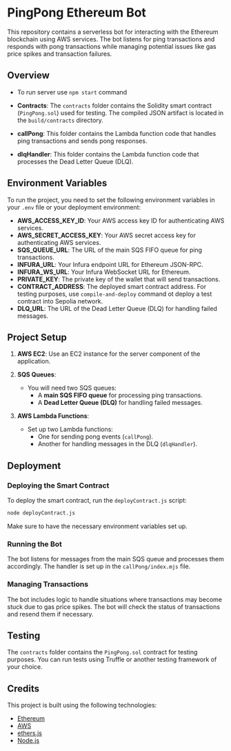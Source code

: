 # PingPong Ethereum Bot

This repository contains a serverless bot for interacting with the Ethereum blockchain using AWS services. The bot listens for ping transactions and responds with pong transactions while managing potential issues like gas price spikes and transaction failures.

## Overview
- To run server use `npm start` command

- **Contracts**: The `contracts` folder contains the Solidity smart contract (`PingPong.sol`) used for testing. The compiled JSON artifact is located in the `build/contracts` directory.
  
- **callPong**: This folder contains the Lambda function code that handles ping transactions and sends pong responses.

- **dlqHandler**: This folder contains the Lambda function code that processes the Dead Letter Queue (DLQ).

## Environment Variables

To run the project, you need to set the following environment variables in your `.env` file or your deployment environment:

- **AWS_ACCESS_KEY_ID**: Your AWS access key ID for authenticating AWS services.
- **AWS_SECRET_ACCESS_KEY**: Your AWS secret access key for authenticating AWS services.
- **SQS_QUEUE_URL**: The URL of the main SQS FIFO queue for ping transactions.
- **INFURA_URL**: Your Infura endpoint URL for Ethereum JSON-RPC.
- **INFURA_WS_URL**: Your Infura WebSocket URL for Ethereum.
- **PRIVATE_KEY**: The private key of the wallet that will send transactions.
- **CONTRACT_ADDRESS**: The deployed smart contract address. For testing purposes, use `compile-and-deploy` command ot deploy a test contract into Sepolia network.
- **DLQ_URL**: The URL of the Dead Letter Queue (DLQ) for handling failed messages.

## Project Setup

1. **AWS EC2**: Use an EC2 instance for the server component of the application.

2. **SQS Queues**: 
   - You will need two SQS queues:
     - A **main SQS FIFO queue** for processing ping transactions.
     - A **Dead Letter Queue (DLQ)** for handling failed messages.

3. **AWS Lambda Functions**: 
   - Set up two Lambda functions:
     - One for sending pong events (`callPong`).
     - Another for handling messages in the DLQ (`dlqHandler`).

## Deployment

### Deploying the Smart Contract

To deploy the smart contract, run the `deployContract.js` script:

```bash
node deployContract.js
```

Make sure to have the necessary environment variables set up.

### Running the Bot

The bot listens for messages from the main SQS queue and processes them accordingly. The handler is set up in the `callPong/index.mjs` file.

### Managing Transactions

The bot includes logic to handle situations where transactions may become stuck due to gas price spikes. The bot will check the status of transactions and resend them if necessary.

## Testing

The `contracts` folder contains the `PingPong.sol` contract for testing purposes. You can run tests using Truffle or another testing framework of your choice.

## Credits

This project is built using the following technologies:
- [Ethereum](https://ethereum.org/)
- [AWS](https://aws.amazon.com/)
- [ethers.js](https://docs.ethers.io/v5/)
- [Node.js](https://nodejs.org/)

